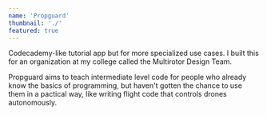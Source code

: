 ```yaml
---
name: 'Propguard'
thumbnail: './'
featured: true
---
```


Codecademy-like tutorial app but for more specialized use cases. I built this for an organization at my college called the Multirotor Design Team.

Propguard aims to teach intermediate level code for people who already know the basics of programming, but haven't gotten the chance to use them in a pactical way, like writing flight code that controls drones autonomously.
